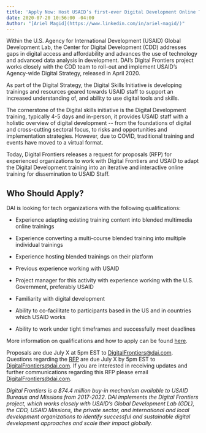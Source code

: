 ```yaml
---
title: 'Apply Now: Host USAID’s first-ever Digital Development Online Training'
date: 2020-07-20 10:56:00 -04:00
Author: "[Ariel Magid](https://www.linkedin.com/in/ariel-magid/)"
---
```


Within the U.S. Agency for International Development (USAID) Global Development Lab, the Center for Digital Development (CDD) addresses gaps in digital access and affordability and advances the use of technology and advanced data analysis in development. DAI’s Digital Frontiers project works closely with the CDD team to roll-out and implement USAID’s Agency-wide Digital Strategy, released in April 2020.

As part of the Digital Strategy, the Digital Skills Initiative is developing trainings and resources geared towards USAID staff to support an increased understanding of, and ability to use digital tools and skills.

The cornerstone of the Digital skills initiative is the Digital Development training, typically 4-5 days and in-person, it provides USAID staff with a holistic overview of digital development -- from the foundations of digital and cross-cutting sectoral focus, to risks and opportunities and implementation strategies. However, due to COVID, traditional training and events have moved to a virtual format.

Today, Digital Frontiers releases a request for proposals (RFP) for experienced organizations to work with Digital Frontiers and USAID to adapt the Digital Development training into an iterative and interactive online training for dissemination to USAID Staff.

## Who Should Apply?

DAI is looking for tech organizations with the following qualifications:

* Experience adapting existing training content into blended multimedia online trainings

* Experience converting a multi-course blended training into multiple individual trainings

* Experience hosting blended trainings on their platform

* Previous experience working with USAID

* Project manager for this activity with experience working with the U.S. Government, preferably USAID

* Familiarity with digital development

* Ability to co-facilitate to participants based in the US and in countries which USAID works

* Ability to work under tight timeframes and successfully meet deadlines

More information on qualifications and how to apply can be found [here](https://drive.google.com/file/d/1cDuXqYXtE4GERldfmFNbnSXuYSj6zOFa/view?usp=sharing).

Proposals are due July X at 5pm EST to DigitalFrontiers@dai.com. Questions regarding the [RFP](https://drive.google.com/file/d/1cDuXqYXtE4GERldfmFNbnSXuYSj6zOFa/view?usp=sharing) are due July X by 5pm EST to [DigitalFrontiers@dai.com](mailto:DigitalFrontiers@dai.com). If you are interested in receiving updates and further communications regarding this RFP please email DigitalFrontiers@dai.com.

*Digital Frontiers is a $74.4 million buy-in mechanism available to USAID Bureaus and Missions from 2017-2022. DAI implements the Digital Frontiers project, which works closely with USAID’s Global Development Lab (GDL), the CDD, USAID Missions, the private sector, and international and local development organizations to identify successful and sustainable digital development approaches and scale their impact globally.*